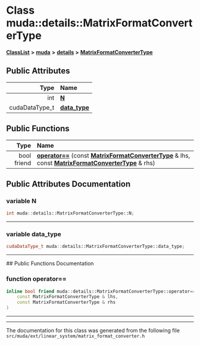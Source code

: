 

# Class muda::details::MatrixFormatConverterType



[**ClassList**](annotated.md) **>** [**muda**](namespacemuda.md) **>** [**details**](namespacemuda_1_1details.md) **>** [**MatrixFormatConverterType**](classmuda_1_1details_1_1_matrix_format_converter_type.md)


























## Public Attributes

| Type | Name |
| ---: | :--- |
|  int | [**N**](#variable-n)  <br> |
|  cudaDataType\_t | [**data\_type**](#variable-data_type)  <br> |
















## Public Functions

| Type | Name |
| ---: | :--- |
|  bool friend | [**operator==**](#function-operator) (const [**MatrixFormatConverterType**](classmuda_1_1details_1_1_matrix_format_converter_type.md) & lhs, const [**MatrixFormatConverterType**](classmuda_1_1details_1_1_matrix_format_converter_type.md) & rhs) <br> |




























## Public Attributes Documentation




### variable N 

```C++
int muda::details::MatrixFormatConverterType::N;
```




<hr>



### variable data\_type 

```C++
cudaDataType_t muda::details::MatrixFormatConverterType::data_type;
```




<hr>
## Public Functions Documentation




### function operator== 

```C++
inline bool friend muda::details::MatrixFormatConverterType::operator== (
    const MatrixFormatConverterType & lhs,
    const MatrixFormatConverterType & rhs
) 
```




<hr>

------------------------------
The documentation for this class was generated from the following file `src/muda/ext/linear_system/matrix_format_converter.h`

